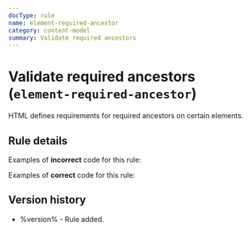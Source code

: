 ```yaml
---
docType: rule
name: element-required-ancestor
category: content-model
summary: Validate required ancestors
---
```


# Validate required ancestors (`element-required-ancestor`)

HTML defines requirements for required ancestors on certain elements.

## Rule details

Examples of **incorrect** code for this rule:

<validate name="incorrect" rules="element-required-ancestor">
    <area>
</validate>

Examples of **correct** code for this rule:

<validate name="correct" rules="element-required-ancestor">
    <map>
        <area>
    </map>
</validate>

## Version history

- %version% - Rule added.
